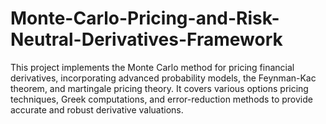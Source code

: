 # Monte-Carlo-Pricing-and-Risk-Neutral-Derivatives-Framework
This project implements the Monte Carlo method for pricing financial derivatives, incorporating advanced probability models, the Feynman-Kac theorem, and martingale pricing theory. It covers various options pricing techniques, Greek computations, and error-reduction methods to provide accurate and robust derivative valuations.  
